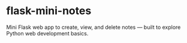 # flask-mini-notes
Mini Flask web app to create, view, and delete notes — built to explore Python web development basics.
